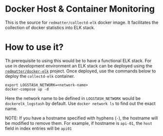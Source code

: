# Docker Host & Container Monitoring

This is the source for `redmatter/collectd-elk` docker image. It facilitates the collection of docker statistics into
ELK stack.

# How to use it?

Th prerequisite to using this would be to have a functional ELK stack. For use in development environment an ELK stack
can be deployed using the [`redmatter/docker-elk`](https://github.com/redmatter/docker-elk) project. Once deployed, use
the commands below to deploy the `collectd-elk` container.

    export LOGSTASH_NETWORK=<network-name>
    docker-compose up -d

Here the network name to be defined in `LOGSTASH_NETWORK` would be `dockerelk_logstash` by default. Use 
`docker network ls` to find out the exact name.

NOTE: If you have a hostname specified with hyphens (`-`), the hostname will be modified to remove them. For example, if hostname is `api-01`, the `host` field in index entries will be `api01`
